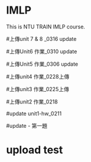 # IMLP
This is NTU TRAIN IMLP course.

#上傳unit 7 & 8 _0316 update

#上傳Unit6 作業_0310 update

#上傳Unit5 作業_0306 update

#上傳unit4 作業_0228上傳

#上傳unit3 作業_0225上傳


#上傳unit2 作業_0218

#update unit1-hw_0211

#update - 第一題
# upload test
